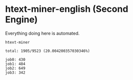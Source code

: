 # htext-miner-english (Second Engine)

Everything doing here is automated.

```
htext-miner

total: 1905/9523 (20.004200357030346%)

job0: 430
job1: 484
job2: 649
job3: 342
```